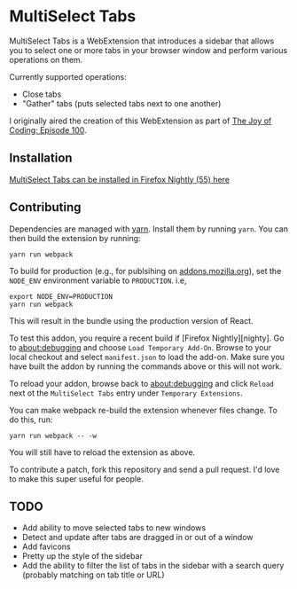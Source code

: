 # MultiSelect Tabs

MultiSelect Tabs is a WebExtension that introduces a sidebar that allows you to
select one or more tabs in your browser window and perform various operations on
them.

Currently supported operations:

* Close tabs
* "Gather" tabs (puts selected tabs next to one another)

I originally aired the creation of this WebExtension as part of
[The Joy of Coding: Episode 100][ep100].


[ep100]: https://www.reddit.com/r/WatchPeopleCode/comments/6bpb36/live_weekly_1pm_et_on_wednesdays_watch_a_mozilla/


## Installation

[MultiSelect Tabs can be installed in Firefox Nightly (55) here][addon]

[addon]: https://addons.mozilla.org/en-US/firefox/addon/multiselect-tabs/


## Contributing

Dependencies are managed with [yarn][yarn]. Install them by running `yarn`. You
can then build the extension by running:


```
yarn run webpack
```

To build for production (e.g., for publsihing on [addons.mozilla.org][amo]),
set the `NODE_ENV` environment variable to `PRODUCTION`. i.e,

```
export NODE_ENV=PRODUCTION
yarn run webpack
```

This will result in the bundle using the production version of React.

To test this addon, you require a recent build if [Firefox Nightly][nighty]. Go
to [about:debugging](debugging) and choose `Load Temporary Add-On`. Browse to
your local checkout and select `manifest.json` to load the add-on. Make sure you
have built the addon by running the commands above or this will not work.

To reload your addon, browse back to [about:debugging][debugging] and click
`Reload` next ot the `MultiSelect Tabs` entry under `Temporary Extensions`.

You can make webpack re-build the extension whenever files change. To do this, run:

```
yarn run webpack -- -w
```

You will still have to reload the extension as above.


To contribute a patch, fork this repository and send a pull request. I'd love to
make this super useful for people.

[amo]: https://addons.mozilla.org/
[debugging]: about:debugging
[nightly]: http://nightly.mozilla.org/
[yarn]: https://github.com/yarnpkg/yarn


## TODO

* Add ability to move selected tabs to new windows
* Detect and update after tabs are dragged in or out of a window
* Add favicons
* Pretty up the style of the sidebar
* Add the ability to filter the list of tabs in the sidebar with a search query
  (probably matching on tab title or URL)
